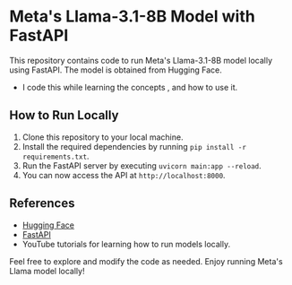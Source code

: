 # Meta's Llama-3.1-8B Model with FastAPI

This repository contains code to run Meta's Llama-3.1-8B model locally using FastAPI. The model is obtained from Hugging Face.

- I code this while learning the concepts , and how to use it. 

## How to Run Locally

1. Clone this repository to your local machine.
2. Install the required dependencies by running `pip install -r requirements.txt`.
3. Run the FastAPI server by executing `uvicorn main:app --reload`.
4. You can now access the API at `http://localhost:8000`.

## References

- [Hugging Face](https://huggingface.co/)
- [FastAPI](https://fastapi.tiangolo.com/)
- YouTube tutorials for learning how to run models locally.

Feel free to explore and modify the code as needed. Enjoy running Meta's Llama model locally!
